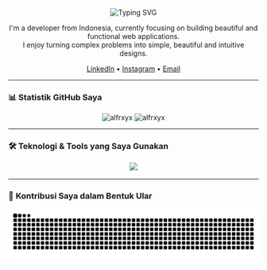 <div id="header" align="center">
  <img src="https://readme-typing-svg.demolab.com?font=Fira+Code&pause=1000&color=F70000&width=435&lines=Hi%2C+I'm+alfrxyx+%F0%9F%91%8B;Im+From+Indonesia" alt="Typing SVG" />
</div>

<p align="center">
  I'm a developer from Indonesia, currently focusing on building beautiful and functional web applications. 
  <br>I enjoy turning complex problems into simple, beautiful and intuitive designs.
</p>

<p align="center">
  <a href="https://linkedin.com/in/username-anda">LinkedIn</a> •
  <a href="https://instagram.com/username-anda">Instagram</a> •
  <a href="mailto:emailanda@gmail.com">Email</a>
</p>

---

### 📊 **Statistik GitHub Saya**

<p align="center">
  <img src="https://github-readme-stats.vercel.app/api?username=alfrxyx&show_icons=true&locale=en&theme=tokyonight&hide_border=true" alt="alfrxyx" />
  <img src="https://github-readme-stats.vercel.app/api/top-langs?username=alfrxyx&layout=compact&locale=en&theme=tokyonight&hide_border=true" alt="alfrxyx" />
</p>

---

### 🛠️ **Teknologi & Tools yang Saya Gunakan**

<p align="center">
  <a href="https://skillicons.dev">
    <img src="https://skillicons.dev/icons?i=js,ts,react,nextjs,tailwind,vite,nodejs,express,mongodb,figma,git,vscode&perline=6" />
  </a>
</p>

---

### 🐍 **Kontribusi Saya dalam Bentuk Ular**

<p align="center">
  <img src="https://raw.githubusercontent.com/alfrxyx/alfrxyx/output/github-contribution-grid-snake.svg" alt="snake" />
</p>
